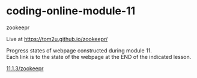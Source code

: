 # coding-online-module-11

zookeepr  

Live at https://tom2u.github.io/zookeepr/  

Progress states of webpage constructed during module 11.  
Each link is to the state of the webpage at the END of the indicated lesson.  

[11.1.3/zookeepr](https://tom2u.github.io/coding-online-module-11/11.1.3/zookeepr)  
